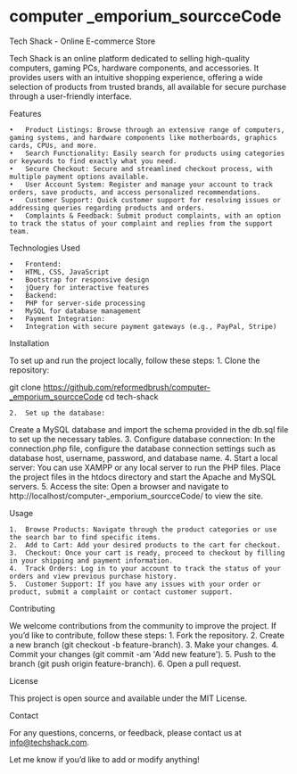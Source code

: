 # computer _emporium_sourcceCode


Tech Shack - Online E-commerce Store

Tech Shack is an online platform dedicated to selling high-quality computers, gaming PCs, hardware components, and accessories. It provides users with an intuitive shopping experience, offering a wide selection of products from trusted brands, all available for secure purchase through a user-friendly interface.

Features

	•	Product Listings: Browse through an extensive range of computers, gaming systems, and hardware components like motherboards, graphics cards, CPUs, and more.
	•	Search Functionality: Easily search for products using categories or keywords to find exactly what you need.
	•	Secure Checkout: Secure and streamlined checkout process, with multiple payment options available.
	•	User Account System: Register and manage your account to track orders, save products, and access personalized recommendations.
	•	Customer Support: Quick customer support for resolving issues or addressing queries regarding products and orders.
	•	Complaints & Feedback: Submit product complaints, with an option to track the status of your complaint and replies from the support team.

Technologies Used

	•	Frontend:
	•	HTML, CSS, JavaScript
	•	Bootstrap for responsive design
	•	jQuery for interactive features
	•	Backend:
	•	PHP for server-side processing
	•	MySQL for database management
	•	Payment Integration:
	•	Integration with secure payment gateways (e.g., PayPal, Stripe)

Installation

To set up and run the project locally, follow these steps:
	1.	Clone the repository:

git clone https://github.com/reformedbrush/computer-_emporium_sourcceCode
cd tech-shack


	2.	Set up the database:
Create a MySQL database and import the schema provided in the db.sql file to set up the necessary tables.
	3.	Configure database connection:
In the connection.php file, configure the database connection settings such as database host, username, password, and database name.
	4.	Start a local server:
You can use XAMPP or any local server to run the PHP files. Place the project files in the htdocs directory and start the Apache and MySQL servers.
	5.	Access the site:
Open a browser and navigate to http://localhost/computer-_emporium_sourcceCode/ to view the site.

Usage

	1.	Browse Products: Navigate through the product categories or use the search bar to find specific items.
	2.	Add to Cart: Add your desired products to the cart for checkout.
	3.	Checkout: Once your cart is ready, proceed to checkout by filling in your shipping and payment information.
	4.	Track Orders: Log in to your account to track the status of your orders and view previous purchase history.
	5.	Customer Support: If you have any issues with your order or product, submit a complaint or contact customer support.

Contributing

We welcome contributions from the community to improve the project. If you’d like to contribute, follow these steps:
	1.	Fork the repository.
	2.	Create a new branch (git checkout -b feature-branch).
	3.	Make your changes.
	4.	Commit your changes (git commit -am 'Add new feature').
	5.	Push to the branch (git push origin feature-branch).
	6.	Open a pull request.

License

This project is open source and available under the MIT License.

Contact

For any questions, concerns, or feedback, please contact us at info@techshack.com.

Let me know if you’d like to add or modify anything!

